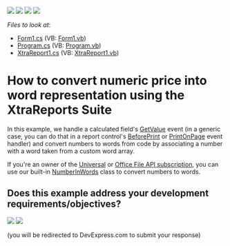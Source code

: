 <!-- default badges list -->
![](https://img.shields.io/endpoint?url=https://codecentral.devexpress.com/api/v1/VersionRange/128599105/15.1.2%2B)
[![](https://img.shields.io/badge/Open_in_DevExpress_Support_Center-FF7200?style=flat-square&logo=DevExpress&logoColor=white)](https://supportcenter.devexpress.com/ticket/details/T225539)
[![](https://img.shields.io/badge/📖_How_to_use_DevExpress_Examples-e9f6fc?style=flat-square)](https://docs.devexpress.com/GeneralInformation/403183)
[![](https://img.shields.io/badge/💬_Leave_Feedback-feecdd?style=flat-square)](#does-this-example-address-your-development-requirementsobjectives)
<!-- default badges end -->
<!-- default file list -->
*Files to look at*:

* [Form1.cs](./CS/WindowsFormsApplication1/Form1.cs) (VB: [Form1.vb](./VB/WindowsFormsApplication1/Form1.vb))
* [Program.cs](./CS/WindowsFormsApplication1/Program.cs) (VB: [Program.vb](./VB/WindowsFormsApplication1/Program.vb))
* [XtraReport1.cs](./CS/WindowsFormsApplication1/XtraReport1.cs) (VB: [XtraReport1.vb](./VB/WindowsFormsApplication1/XtraReport1.vb))
<!-- default file list end -->
# How to convert numeric price into word representation using the XtraReports Suite


In this example, we handle a calculated field's [GetValue](https://docs.devexpress.com/XtraReports/DevExpress.XtraReports.UI.CalculatedField.GetValue?v=20.2) event (in a generic case, you can do that in a report control's [BeforePrint](https://docs.devexpress.com/XtraReports/DevExpress.XtraReports.UI.XRControl.BeforePrint?v=20.2) or [PrintOnPage](https://docs.devexpress.com/XtraReports/DevExpress.XtraReports.UI.XRControl.PrintOnPage) event handler) and convert numbers to words from code by associating a number with a word taken from a custom word array.

If you're an owner of the [Universal](https://www.devexpress.com/subscriptions/universal.xml) or [Office File API subscription](https://www.devexpress.com/products/net/office-file-api/), you can use our built-in [NumberInWords](https://documentation.devexpress.com/#DocumentServer/clsDevExpressDocsTextNumberInWordstopic) class to convert numbers to words.
  


<!-- feedback -->
## Does this example address your development requirements/objectives?

[<img src="https://www.devexpress.com/support/examples/i/yes-button.svg"/>](https://www.devexpress.com/support/examples/survey.xml?utm_source=github&utm_campaign=reporting-winforms-number-to-words&~~~was_helpful=yes) [<img src="https://www.devexpress.com/support/examples/i/no-button.svg"/>](https://www.devexpress.com/support/examples/survey.xml?utm_source=github&utm_campaign=reporting-winforms-number-to-words&~~~was_helpful=no)

(you will be redirected to DevExpress.com to submit your response)
<!-- feedback end -->
